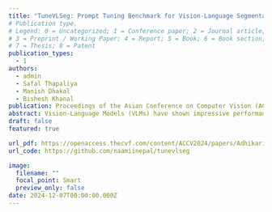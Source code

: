 ```yaml
---
title: "TuneVLSeg: Prompt Tuning Benchmark for Vision-Language Segmentation Models"
# Publication type.
# Legend: 0 = Uncategorized; 1 = Conference paper; 2 = Journal article;
# 3 = Preprint / Working Paper; 4 = Report; 5 = Book; 6 = Book section;
# 7 = Thesis; 8 = Patent
publication_types:
  - 1
authors:
  - admin
  - Safal Thapaliya
  - Manish Dhakal
  - Bishesh Khanal
publication: Proceedings of the Asian Conference on Computer Vision (ACCV)
abstract: Vision-Language Models (VLMs) have shown impressive performance in vision tasks, but adapting them to new domains often requires expensive fine-tuning. Prompt tuning techniques, including textual, visual, and multimodal prompting, offer efficient alternatives by leveraging learnable prompts. However, their application to Vision-Language Segmentation Models (VLSMs) and evaluation under significant domain shifts remain unexplored. This work presents an open-source benchmarking framework, TuneVLSeg, to integrate various unimodal and multimodal prompt tuning techniques into VLSMs, making prompt tuning usable for downstream segmentation datasets with any number of classes. TuneVLSeg includes 6 prompt tuning strategies on various prompt depths used in 2 VLSMs totaling of 8 different combinations. We test various prompt tuning on 8 diverse medical datasets, including 3 radiology datasets (breast tumor, echocardiograph, chest X-ray pathologies) and 5 non-radiology datasets (polyp, ulcer, skin cancer), and two natural domain segmentation datasets. Our study found that textual prompt tuning struggles under significant domain shifts, from natural-domain images to medical data. Furthermore, visual prompt tuning, with fewer hyperparameters than multimodal prompt tuning, often achieves performance competitive to multimodal approaches, making it a valuable first attempt. Our work advances the understanding and applicability of different prompt-tuning techniques for robust domain-specific segmentation. The source code is available at https://github.com/naamiinepal/tunevlseg.
draft: false
featured: true

url_pdf: https://openaccess.thecvf.com/content/ACCV2024/papers/Adhikari_TuneVLSeg_Prompt_Tuning_Benchmark_for_Vision-Language_Segmentation_Models_ACCV_2024_paper.pdf
url_code: https://github.com/naamiinepal/tunevlseg

image:
  filename: ""
  focal_point: Smart
  preview_only: false
date: 2024-12-07T00:00:00.000Z
---
```

